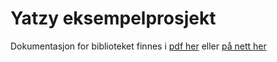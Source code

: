 # Yatzy eksempelprosjekt
Dokumentasjon for biblioteket finnes i [pdf her](https://github.com/sivesind/Yatzy/blob/master/Dokumentasjon%20av%20biblioteket%20Yatzy.pdf) eller [på nett her](https://docs.google.com/document/d/1Euw4zQsA0BtJM91bsH5kxxbgTZkzzQ95QgTk0x3RK1k/edit?usp=sharing)


